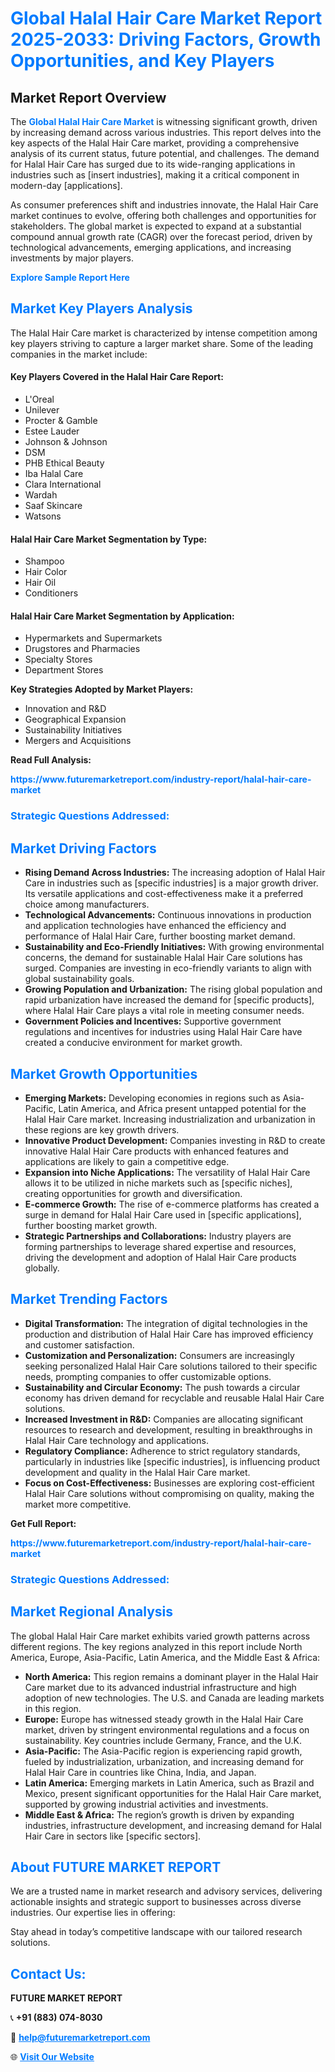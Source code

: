 <h1 style="color: #007BFF;">Global Halal Hair Care Market Report 2025-2033: Driving Factors, Growth Opportunities, and Key Players</h1>

<section id="overview">
<h2>Market Report Overview</h2>
<p>The <a href="https://www.futuremarketreport.com/industry-report/halal-hair-care-market" style="color: #007BFF; text-decoration: none;"><strong>Global Halal Hair Care Market</strong></a> is witnessing significant growth, driven by increasing demand across various industries. This report delves into the key aspects of the Halal Hair Care market, providing a comprehensive analysis of its current status, future potential, and challenges. The demand for Halal Hair Care has surged due to its wide-ranging applications in industries such as [insert industries], making it a critical component in modern-day [applications].</p>
<p>As consumer preferences shift and industries innovate, the Halal Hair Care market continues to evolve, offering both challenges and opportunities for stakeholders. The global market is expected to expand at a substantial compound annual growth rate (CAGR) over the forecast period, driven by technological advancements, emerging applications, and increasing investments by major players.</p>
</section>

<section id="overview">
<p><a href="https://www.futuremarketreport.com/request-sample/reportId=61986" style="color: #007BFF; text-decoration: none;"><strong>Explore Sample Report Here</strong></a></p>
</section>

<section id="key-players">
<h2 style="color: #007BFF;">Market Key Players Analysis</h2>
<p>The Halal Hair Care market is characterized by intense competition among key players striving to capture a larger market share. Some of the leading companies in the market include:</p>
<h4>Key Players Covered in the Halal Hair Care Report:</h4>
<ul><li>L&#039;Oreal</li><li>Unilever</li><li>Procter &amp; Gamble</li><li>Estee Lauder</li><li>Johnson &amp; Johnson</li><li>DSM</li><li>PHB Ethical Beauty</li><li>Iba Halal Care</li><li>Clara International</li><li>Wardah</li><li>Saaf Skincare</li><li>Watsons</li></ul>
<h4>Halal Hair Care Market Segmentation by Type:</h4>
<ul><li>Shampoo</li><li>Hair Color</li><li>Hair Oil</li><li>Conditioners</li></ul>

<h4>Halal Hair Care Market Segmentation by Application:</h4>
<ul><li>Hypermarkets and Supermarkets</li><li>Drugstores and Pharmacies</li><li>Specialty Stores</li><li>Department Stores</li></ul>
<p><strong>Key Strategies Adopted by Market Players:</strong></p>
<ul>
<li>Innovation and R&D</li>
<li>Geographical Expansion</li>
<li>Sustainability Initiatives</li>
<li>Mergers and Acquisitions</li>
</ul>
</section>

<section>
<p><strong>Read Full Analysis: </strong></p><a href="https://www.futuremarketreport.com/industry-report/halal-hair-care-market" style="color: #007BFF; text-decoration: none;"><strong>https://www.futuremarketreport.com/industry-report/halal-hair-care-market</strong></a>
<h3 style="color: #007BFF;">Strategic Questions Addressed:</h3>
</section>

<section id="driving-factors">
<h2 style="color: #007BFF;">Market Driving Factors</h2>
<ul>
<li><strong>Rising Demand Across Industries:</strong> The increasing adoption of Halal Hair Care in industries such as [specific industries] is a major growth driver. Its versatile applications and cost-effectiveness make it a preferred choice among manufacturers.</li>
<li><strong>Technological Advancements:</strong> Continuous innovations in production and application technologies have enhanced the efficiency and performance of Halal Hair Care, further boosting market demand.</li>
<li><strong>Sustainability and Eco-Friendly Initiatives:</strong> With growing environmental concerns, the demand for sustainable Halal Hair Care solutions has surged. Companies are investing in eco-friendly variants to align with global sustainability goals.</li>
<li><strong>Growing Population and Urbanization:</strong> The rising global population and rapid urbanization have increased the demand for [specific products], where Halal Hair Care plays a vital role in meeting consumer needs.</li>
<li><strong>Government Policies and Incentives:</strong> Supportive government regulations and incentives for industries using Halal Hair Care have created a conducive environment for market growth.</li>
</ul>
</section>

<section id="growth-opportunities">
<h2 style="color: #007BFF;">Market Growth Opportunities</h2>
<ul>
<li><strong>Emerging Markets:</strong> Developing economies in regions such as Asia-Pacific, Latin America, and Africa present untapped potential for the Halal Hair Care market. Increasing industrialization and urbanization in these regions are key growth drivers.</li>
<li><strong>Innovative Product Development:</strong> Companies investing in R&D to create innovative Halal Hair Care products with enhanced features and applications are likely to gain a competitive edge.</li>
<li><strong>Expansion into Niche Applications:</strong> The versatility of Halal Hair Care allows it to be utilized in niche markets such as [specific niches], creating opportunities for growth and diversification.</li>
<li><strong>E-commerce Growth:</strong> The rise of e-commerce platforms has created a surge in demand for Halal Hair Care used in [specific applications], further boosting market growth.</li>
<li><strong>Strategic Partnerships and Collaborations:</strong> Industry players are forming partnerships to leverage shared expertise and resources, driving the development and adoption of Halal Hair Care products globally.</li>
</ul>
</section>

<section id="trending-factors">
<h2 style="color: #007BFF;">Market Trending Factors</h2>
<ul>
<li><strong>Digital Transformation:</strong> The integration of digital technologies in the production and distribution of Halal Hair Care has improved efficiency and customer satisfaction.</li>
<li><strong>Customization and Personalization:</strong> Consumers are increasingly seeking personalized Halal Hair Care solutions tailored to their specific needs, prompting companies to offer customizable options.</li>
<li><strong>Sustainability and Circular Economy:</strong> The push towards a circular economy has driven demand for recyclable and reusable Halal Hair Care solutions.</li>
<li><strong>Increased Investment in R&D:</strong> Companies are allocating significant resources to research and development, resulting in breakthroughs in Halal Hair Care technology and applications.</li>
<li><strong>Regulatory Compliance:</strong> Adherence to strict regulatory standards, particularly in industries like [specific industries], is influencing product development and quality in the Halal Hair Care market.</li>
<li><strong>Focus on Cost-Effectiveness:</strong> Businesses are exploring cost-efficient Halal Hair Care solutions without compromising on quality, making the market more competitive.</li>
</ul>
</section>

<section>
<p><strong>Get Full Report: </strong></p><a href="https://www.futuremarketreport.com/industry-report/halal-hair-care-market" style="color: #007BFF; text-decoration: none;"><strong>https://www.futuremarketreport.com/industry-report/halal-hair-care-market</strong></a>
<h3 style="color: #007BFF;">Strategic Questions Addressed:</h3>
</section>


<section id="regional-analysis">
<h2 style="color: #007BFF;">Market Regional Analysis</h2>
<p>The global Halal Hair Care market exhibits varied growth patterns across different regions. The key regions analyzed in this report include North America, Europe, Asia-Pacific, Latin America, and the Middle East & Africa:</p>
<ul>
<li><strong>North America:</strong> This region remains a dominant player in the Halal Hair Care market due to its advanced industrial infrastructure and high adoption of new technologies. The U.S. and Canada are leading markets in this region.</li>
<li><strong>Europe:</strong> Europe has witnessed steady growth in the Halal Hair Care market, driven by stringent environmental regulations and a focus on sustainability. Key countries include Germany, France, and the U.K.</li>
<li><strong>Asia-Pacific:</strong> The Asia-Pacific region is experiencing rapid growth, fueled by industrialization, urbanization, and increasing demand for Halal Hair Care in countries like China, India, and Japan.</li>
<li><strong>Latin America:</strong> Emerging markets in Latin America, such as Brazil and Mexico, present significant opportunities for the Halal Hair Care market, supported by growing industrial activities and investments.</li>
<li><strong>Middle East & Africa:</strong> The region’s growth is driven by expanding industries, infrastructure development, and increasing demand for Halal Hair Care in sectors like [specific sectors].</li>
</ul>
</section>

<footer>
<h2 style="color: #007BFF;">About FUTURE MARKET REPORT</h2>
<p>We are a trusted name in market research and advisory services, delivering actionable insights and strategic support to businesses across diverse industries. Our expertise lies in offering:</p>

<p>Stay ahead in today’s competitive landscape with our tailored research solutions.</p>

<h2 style="color: #007BFF;">Contact Us:</h2>
<p><strong>FUTURE MARKET REPORT</strong></p>
<p>📞 <strong>+91 (883) 074-8030</strong></p>
<p>📧 <strong><a href="mailto:help@futuremarketreport.com" style="color: #007BFF;">help@futuremarketreport.com</a></strong></p>
<p>🌐 <strong><a href="https://www.futuremarketreport.com/" style="color: #007BFF;">Visit Our Website</a></strong></p>
</footer>